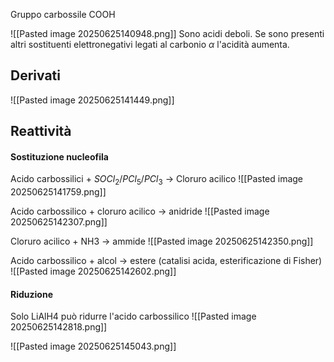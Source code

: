 Gruppo carbossile
COOH

![[Pasted image 20250625140948.png]]
Sono acidi deboli.
Se sono presenti altri sostituenti elettronegativi legati al carbonio $\alpha$ l'acidità aumenta.
## Derivati
![[Pasted image 20250625141449.png]]
## Reattività
#### Sostituzione nucleofila
Acido carbossilici + $SOCl_{2}/PCl_{5} /PCl_{3}$ -> Cloruro acilico
![[Pasted image 20250625141759.png]]

Acido carbossilico + cloruro acilico -> anidride
![[Pasted image 20250625142307.png]]

Cloruro acilico + NH3 -> ammide
![[Pasted image 20250625142350.png]]

Acido carbossilico + alcol ->  estere (catalisi acida, esterificazione di Fisher)
![[Pasted image 20250625142602.png]]

#### Riduzione
Solo LiAlH4 può ridurre l'acido carbossilico
![[Pasted image 20250625142818.png]]

![[Pasted image 20250625145043.png]]